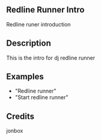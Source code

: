 ## Redline Runner Intro
Redline runer introduction

## Description
This is the intro for dj redline runner

## Examples
 - "Redline runner"
 - "Start redline runner"


## Credits
jonbox


